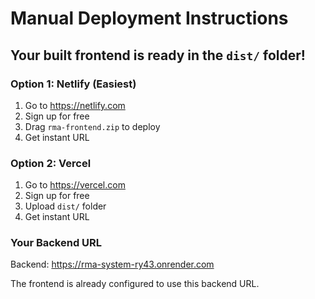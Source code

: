 # Manual Deployment Instructions

## Your built frontend is ready in the `dist/` folder!

### Option 1: Netlify (Easiest)
1. Go to https://netlify.com
2. Sign up for free
3. Drag `rma-frontend.zip` to deploy
4. Get instant URL

### Option 2: Vercel  
1. Go to https://vercel.com
2. Sign up for free
3. Upload `dist/` folder
4. Get instant URL

### Your Backend URL
Backend: https://rma-system-ry43.onrender.com

The frontend is already configured to use this backend URL.
